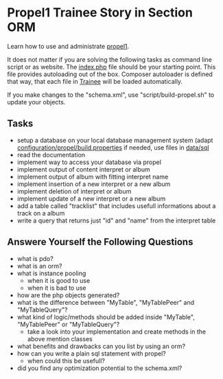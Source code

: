 # Propel1 Trainee Story in Section ORM

Learn how to use and administrate [propel1](http://propelorm.org/Propel/documentation/).

It does not matter if you are solving the following tasks as command line script or as website.
The [index.php](https://github.com/stevleibelt/trainee/blob/master/orm/propel1/public/index.php) file should be your starting point. This file provides autoloading out of the box.
Composer autoloader is defined that way, that each file in [Trainee](https://github.com/stevleibelt/trainee/blob/master/orm/propel1/source/Trainee) will be loaded automatically.

If you make changes to the "schema.xml", use "script/build-propel.sh" to update your objects.

## Tasks

* setup a database on your local database management system (adapt [configuration/propel/build.properties](https://github.com/stevleibelt/trainee/blob/master/orm/propel1/configuration/propel/build.properties) if needed, use files in [data/sql](https://github.com/stevleibelt/trainee/blob/master/orm/propel1/data/sql])
* read the documentation
* implement way to access your database via propel
* implement output of content interpret or album
* implement output of album with fitting interpret name
* implement insertion of a new interpret or a new album
* implement deletion of interpret or album
* implement update of a new interpret or a new album
* add a table called "tracklist" that includes usefull informations about a track on a album
* write a query that returns just "id" and "name" from the interpret table

## Answere Yourself the Following Questions

* what is pdo?
* what is an orm?
* what is instance pooling
    * when it is good to use
    * when it is bad to use
* how are the php objects generated?
* what is the difference between "MyTable", "MyTablePeer" and "MyTableQuery"?
* what kind of logic/methods should be added inside "MyTable", "MyTablePeer" or "MyTableQuery"?
    * take a look into your implementation and create methods in the above mention classes
* what benefits and drawbacks can you list by using an orm?
* how can you write a plain sql statement with propel?
    * when could this be usefull?
* did you find any optimization potential to the schema.xml?
